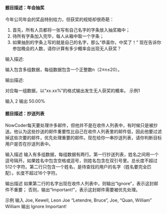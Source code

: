 #### 题目描述：年会抽奖
今年公司年会的奖品特别给力，但获奖的规矩却很奇葩：
1. 首先，所有人员都将一张写有自己名字的字条放入抽奖箱中；
2. 待所有字条加入完毕，每人从箱中取一个字条；
3. 如果抽到的字条上写的就是自己的名字，那么“恭喜你，中奖了！”
现在告诉你参加晚会的人数，请你计算有多少概率会出现无人获奖？

 

输入描述:

输入包含多组数据，每组数据包含一个正整数n（2≤n≤20）。

 

输出描述:

对应每一组数据，以“xx.xx%”的格式输出发生无人获奖的概率。
示例1

输入
2
输出
50.00%

#### 题目描述：抄送列表 

NowCoder每天要处理许多邮件，但他并不是在收件人列表中，有时候只是被抄送。他认为这些抄送的邮件重要性比自己在收件人列表里的邮件低，因此他要过滤掉这些次要的邮件，优先处理重要的邮件。现在给你一串抄送列表，请你判断目标用户是否在抄送列表中。

输入描述
输入有多组数据，每组数据有两行。第一行抄送列表，姓名之间用一个逗号隔开。如果姓名中包含空格或逗号，则姓名包含在双引号里。总长度不超过512个字符。第二行只包含一个姓名，是待查找的用户的名字（姓名要完全匹配）。长度不超过16个字符。

输出描述
如果第二行的名字出现在收件人列表中，则输出“Ignore”，表示这封邮件不重要；
否则，输出“Important!”，表示这封邮件需要被优先处理。

示例
输入
Joe, Kewell, Leon
Joe
“Letendre, Bruce”, Joe, “Quan, William”
William
输出
Ignore
Important!